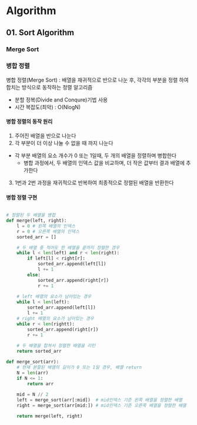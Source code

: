# Algorithm
## 01. Sort Algorithm
### Merge Sort

### 병합 정렬
병합 정렬(Merge Sort) : 배열을 재귀적으로 반으로 나눈 후, 각각의 부분을 정렬 하여 합치는 방식으로 동작하는 정렬 알고리즘
- 분할 정복(Divide and Conqure)기법 사용
- 시간 복잡도(최악) : O(NlogN)

#### 병합 정렬의 동작 원리
1. 주어진 배열을 반으로 나눈다
2. 각 부분이 더 이상 나눌 수 없을 때 까지 나눈다
- 각 부분 배열의 요소 개수가 0 또는 1일때, 두 개의 배열을 정렬하며 병합한다
    - 병합 과정에서, 두 배열의 인덱스 값을 비교하며, 더 작은 값부터 결과 배열에 추가한다
3. 1번과 2번 과정을 재귀적으로 반복하여 최종적으로 정렬된 배열을 반환한다

#### 병합 정렬 구현
```python

# 정렬된 두 배열을 병합
def merge(left, right):
    l = 0 # 왼쪽 배열의 인덱스
    r = 0 # 오른쪽 배열의 인덱스
    sorted_arr = []

    # 두 배열 중 적어도 한 배열을 끝까지 정렬한 경우
    while l < len(left) and r < len(right):
        if left[l] < right[r]:
            sorted_arr.append(left[l])
            l += 1
        else:
            sorted_arr.append(right[r])    
            r += 1
    
    # left 배열의 요소가 남아있는 경우
    while l < len(left):
        sorted_arr.append(left[l])
        l += 1
    # right 배열의 요소가 남아있는 경우
    while r < len(rightt):
        sorted_arr.append(right[r])
        r += 1
    
    # 두 배열을 합쳐서 정렬한 배열을 리턴
    return sorted_arr

def merge_sort(arr):
    # 현재 분할된 배열의 길이가 0 또는 1일 경우, 배열 return
    N = len(arr)
    if N <= 1:
        return arr
    
    mid = N // 2
    left = merge_sort(arr[:mid])  # mid인덱스 기준 왼쪽 배열을 정렬한 배열
    right = merge_sort(arr[mid:]) # mid인덱스 기준 오른쪽 배열을 정렬한 배열

    return merge(left, right)
```